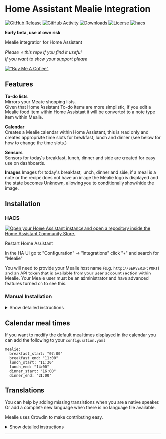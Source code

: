 # Home Assistant Mealie Integration

[![GitHub Release][releases-shield]][releases]
[![GitHub Activity][commits-shield]][commits]
[![Downloads][download-latest-shield]](Downloads)
[![License][license-shield]](LICENSE)
[![hacs][hacsbadge]][hacs]


**Early beta, use at own risk**

Mealie integration for Home Assistant

*Please :star: this repo if you find it useful*  
*If you want to show your support please*

[!["Buy Me A Coffee"](https://www.buymeacoffee.com/assets/img/custom_images/yellow_img.png)](https://www.buymeacoffee.com/codechimp)

## Features
**To-do lists**  
Mirrors your Mealie shopping lists.  
Given that Home Assistant To-do items are more simplistic, if you edit a Mealie food item within Home Assistant it will be converted to a note type item within Mealie.

**Calendar**  
Creates a Mealie calendar within Home Assistant, this is read only and creates appropriate time slots for breakfast, lunch and dinner (see below for how to change the time slots.)

**Sensors**  
Sensors for today's breakfast, lunch, dinner and side are created for easy use on dashboards.

**Images**
Images for today's breakfast, lunch, dinner and side, if a meal is a note or the recipe does not have an image the Mealie logo is displayed and the state becomes Unknown, allowing you to conditionally show/hide the image.


## Installation

### HACS

[![Open your Home Assistant instance and open a repository inside the Home Assistant Community Store.](https://my.home-assistant.io/badges/hacs_repository.svg)](https://my.home-assistant.io/redirect/hacs_repository/?owner=andrew-codechimp&repository=HA-Mealie&category=Integration)

Restart Home Assistant  

In the HA UI go to "Configuration" -> "Integrations" click "+" and search for "Mealie"  

You will need to provide your Mealie host name (e.g. `http://SERVERIP:PORT`) and an API token that is available from your user account section within Mealie.  Your Mealie user must be an administrator and have advanced features turned on to see this.

### Manual Installation

<details>
<summary>Show detailed instructions</summary>

Installation via HACS is recommended, but a manual setup is supported.

1. Manually copy custom_components/mealie folder from latest release to custom_components folder in your config folder.
1. Restart Home Assistant.
1. In the HA UI go to "Configuration" -> "Integrations" click "+" and search for "Mealie"

</details>



## Calendar meal times
If you want to modify the default meal times displayed in the calendar you can add the following to your `configuration.yaml`

```
mealie:
  breakfast_start: "07:00"
  breakfast_end: "11:00"
  lunch_start: "11:30"
  lunch_end: "14:00"
  dinner_start: "16:00"
  dinner_end: "21:00"
```

## Translations

You can help by adding missing translations when you are a native speaker. Or add a complete new language when there is no language file available.

Mealie uses Crowdin to make contributing easy.

<details>
<summary>Show detailed instructions</summary>

### Changing or adding to existing language

First register and join the translation project

- If you don’t have a Crowdin account yet, create one at [https://crowdin.com](https://crowdin.com)
- Go to the [HA-Mealie Crowdin project page](https://crowdin.com/project/ha-mealie)
- Click Join.

Next translate a string

- Select the language you want to contribute to from the dashboard.
- Click Translate All.
- Find the string you want to edit, missing translation are marked red.
- Fill in or modify the translation and click Save.
- Repeat for other translations.

GitHub will automatically pull in latest changes to translations every day and create a Pull Request. After that is reviewed by a maintainer it will be included in the next release of Mealie.

### Adding a new language

Create an [Issue](https://github.com/andrew-codechimp/HA-Mealie/issues/new?template=new_language_request.yml&title=New+Language) requesting a new language. We will do the necessary work to add the new translation to the integration and Crowdin site, when it's ready for you to contribute we'll comment on the issue you raised.
</details>


***

[commits-shield]: https://img.shields.io/github/commit-activity/y/andrew-codechimp/HA-Mealie.svg?style=for-the-badge
[commits]: https://github.com/andrew-codechimp/HA-Mealie/commits/main
[hacs]: https://github.com/hacs/integration
[hacsbadge]: https://img.shields.io/badge/HACS-Custom-41BDF5.svg?style=for-the-badge
[exampleimg]: example.png
[license-shield]: https://img.shields.io/github/license/andrew-codechimp/HA-Mealie.svg?style=for-the-badge
[releases-shield]: https://img.shields.io/github/release/andrew-codechimp/HA-Mealie.svg?style=for-the-badge
[releases]: https://github.com/andrew-codechimp/HA-Mealie/releases
[download-latest-shield]: https://img.shields.io/github/downloads/andrew-codechimp/HA-Mealie/latest/total?style=for-the-badge

